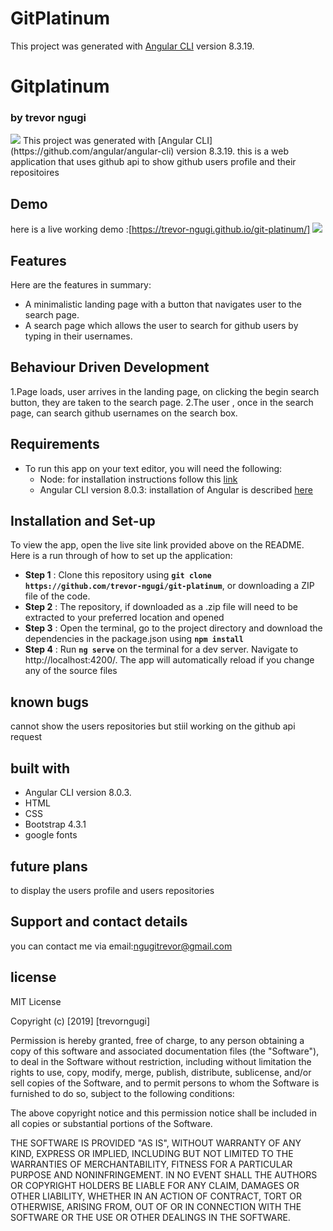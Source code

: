 # GitPlatinum

This project was generated with [Angular CLI](https://github.com/angular/angular-cli) version 8.3.19.

# Gitplatinum
### by trevor ngugi
<img src="src/assests/icon.jpeg">
This project was generated with [Angular CLI](https://github.com/angular/angular-cli) version 8.3.19.
this is a web application that uses  github api to show github users profile and their repositoires

## Demo

here is a live working demo :[https://trevor-ngugi.github.io/git-platinum/]
<img src="src/assests/web.png">

## Features
Here are the features in summary:
* A minimalistic landing page with a button that navigates user to the search page.
* A search page which allows the user to search for github users by typing in their usernames.

## Behaviour Driven Development
1.Page loads, user arrives in the landing page, on clicking the begin search button, they are taken to the search page. 
2.The user , once in the search page, can search github usernames on the search box.

## Requirements
* To run this app on your text editor, you will need the following:
    * Node: for installation instructions follow this [link](https://nodejs.org/en/download/)
    * Angular CLI version 8.0.3: installation of Angular is described [here](https://www.c-sharpcorner.com/article/three-steps-to-install-angular-and-create-first-hello-world-angular-app/)  

## Installation and Set-up
To view the app, open the live site link provided above on the README.
Here is a run through of how to set up the application:
* **Step 1** : Clone this repository using **`git clone https://github.com/trevor-ngugi/git-platinum`**, or downloading a ZIP file of the code.
* **Step 2** : The repository, if downloaded as a .zip file will need to be extracted to your preferred location and opened
* **Step 3** : Open the terminal, go to the project directory and download the dependencies in the package.json using **`npm install`**
* **Step 4** : Run **`ng serve`** on the terminal for a dev server. Navigate to http://localhost:4200/. The app will automatically reload if you change any of the source files




## known bugs

cannot show the users repositories but stiil working on the github api request 

## built with

* Angular CLI version 8.0.3.
* HTML  
* CSS
* Bootstrap 4.3.1
* google fonts

## future plans

to display the users profile and users repositories

## Support and contact details

you can contact me via email:ngugitrevor@gmail.com

## license

MIT License

Copyright (c) [2019] [trevorngugi]

Permission is hereby granted, free of charge, to any person obtaining a copy of this software and associated documentation files (the "Software"), to deal in the Software without restriction, including without limitation the rights to use, copy, modify, merge, publish, distribute, sublicense, and/or sell copies of the Software, and to permit persons to whom the Software is furnished to do so, subject to the following conditions:

The above copyright notice and this permission notice shall be included in all copies or substantial portions of the Software.

THE SOFTWARE IS PROVIDED "AS IS", WITHOUT WARRANTY OF ANY KIND, EXPRESS OR IMPLIED, INCLUDING BUT NOT LIMITED TO THE WARRANTIES OF MERCHANTABILITY, FITNESS FOR A PARTICULAR PURPOSE AND NONINFRINGEMENT. IN NO EVENT SHALL THE AUTHORS OR COPYRIGHT HOLDERS BE LIABLE FOR ANY CLAIM, DAMAGES OR OTHER LIABILITY, WHETHER IN AN ACTION OF CONTRACT, TORT OR OTHERWISE, ARISING FROM, OUT OF OR IN CONNECTION WITH THE SOFTWARE OR THE USE OR OTHER DEALINGS IN THE SOFTWARE.
